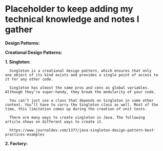 # Placeholder to keep adding my technical knowledge and notes I gather

**Design Patterns:**

**Creational Design Patterns:**

  **1. Singleton:**

      Singleton is a creational design pattern, which ensures that only one object of its kind exists and provides a single point of access to it for any other code.

      Singleton has almost the same pros and cons as global variables. Although they’re super-handy, they break the modularity of your code.

      You can’t just use a class that depends on Singleton in some other context. You’ll have to carry the Singleton class as well. Most of the time, this limitation comes up during the creation of unit tests.

      There are many ways to create singleton in Java. The following article shows on different ways to create it.

      https://www.journaldev.com/1377/java-singleton-design-pattern-best-practices-examples

  **2. Factory:**

